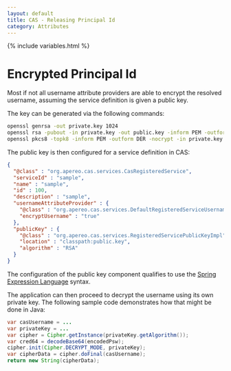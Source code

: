 ```yaml
---
layout: default
title: CAS - Releasing Principal Id
category: Attributes
---
```


{% include variables.html %}

# Encrypted Principal Id 

Most if not all username attribute providers are able to encrypt the resolved username, 
assuming the service definition is given a public key.

The key can be generated via the following commands:

```bash
openssl genrsa -out private.key 1024
openssl rsa -pubout -in private.key -out public.key -inform PEM -outform DER
openssl pkcs8 -topk8 -inform PEM -outform DER -nocrypt -in private.key -out private.p8
```

The public key is then configured for a service definition in CAS:

```json
{
  "@class" : "org.apereo.cas.services.CasRegisteredService",
  "serviceId" : "sample",
  "name" : "sample",
  "id" : 100,
  "description" : "sample",
  "usernameAttributeProvider" : {
    "@class" : "org.apereo.cas.services.DefaultRegisteredServiceUsernameProvider",
    "encryptUsername" : "true"
  },
  "publicKey" : {
    "@class" : "org.apereo.cas.services.RegisteredServicePublicKeyImpl",
    "location" : "classpath:public.key",
    "algorithm" : "RSA"
  }
}
``` 

The configuration of the public key component qualifies to use the [Spring Expression Language](../configuration/Configuration-Spring-Expressions.html) syntax.

The application can then proceed to decrypt the username using its own private key.
The following sample code demonstrates how that might be done in Java:

```java
var casUsername = ...
var privateKey = ...
var cipher = Cipher.getInstance(privateKey.getAlgorithm());
var cred64 = decodeBase64(encodedPsw);
cipher.init(Cipher.DECRYPT_MODE, privateKey);
var cipherData = cipher.doFinal(casUsername);
return new String(cipherData);
```
